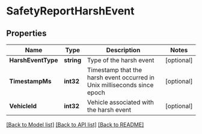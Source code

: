 # SafetyReportHarshEvent

## Properties
Name | Type | Description | Notes
------------ | ------------- | ------------- | -------------
**HarshEventType** | **string** | Type of the harsh event | [optional] 
**TimestampMs** | **int32** | Timestamp that the harsh event occurred in Unix milliseconds since epoch | [optional] 
**VehicleId** | **int32** | Vehicle associated with the harsh event | [optional] 

[[Back to Model list]](../README.md#documentation-for-models) [[Back to API list]](../README.md#documentation-for-api-endpoints) [[Back to README]](../README.md)


